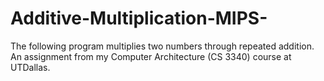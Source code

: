 # Additive-Multiplication-MIPS-
The following program multiplies two numbers through repeated addition. An assignment from my Computer Architecture (CS 3340) course at UTDallas.
